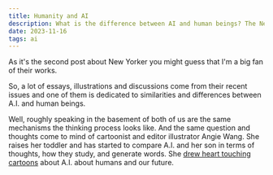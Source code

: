 ```yaml
---
title: Humanity and AI
description: What is the difference between AI and human beings? The New Yorker magazine dedicated to the future of AI and humanity.
date: 2023-11-16
tags: ai
---
```


As it's the second post about New Yorker you might guess that I'm a big fan of their works.

So, a lot of essays, illustrations and discussions come from their recent issues and one of them is dedicated to similarities and differences between A.I. and human beings.

Well, roughly speaking in the basement of both of us are the same mechanisms the thinking process looks like. And the same question and thoughts come to mind of cartoonist and editor illustrator Angie Wang. She raises her toddler and has started to compare A.I. and her son in terms of thoughts, how they study, and generate words. She <a href="https://www.newyorker.com/humor/sketchbook/is-my-toddler-a-stochastic-parrot" target="_blank">drew heart touching cartoons</a> about A.I. about humans and our future.

